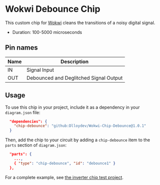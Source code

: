 # Wokwi Debounce Chip

This custom chip for [Wokwi](https://wokwi.com/) cleans the transitions of a noisy digital signal.

- Duration: 100-5000 microseconds

## Pin names

| Name | Description                            |
| ---- | -------------------------------------- |
| IN   | Signal Input                           |
| OUT  | Debounced and Deglitched Signal Output |

## Usage

To use this chip in your project, include it as a dependency in your `diagram.json` file:

```json
  "dependencies": {
    "chip-debounce": "github:Dlloydev/Wokwi-Chip-Debounce@1.0.1"
  }
```

Then, add the chip to your circuit by adding a `chip-debounce` item to the `parts` section of `diagram.json`:

```json
  "parts": {
    ...,
    { "type": "chip-debounce", "id": "debounce1" }
  },
```

For a complete example, see [the inverter chip test project](https://wokwi.com/projects/350946636543820370).

